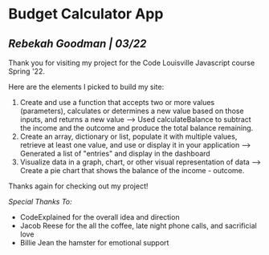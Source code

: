 # Budget Calculator App
## *Rebekah Goodman | 03/22*


Thank you for visiting my project for the Code Louisville Javascript course Spring '22.

Here are the elements I picked to build my site:

1. Create and use a function that accepts two or more values (parameters), calculates or determines a new value based on those inputs, and returns a new value --> Used calculateBalance to subtract the income and the outcome and produce the total balance remaining.
2. Create an array, dictionary or list, populate it with multiple values, retrieve at least one value, and use or display it in your application --> Generated a list of "entries" and display in the dashboard
3. Visualize data in a graph, chart, or other visual representation of data --> Create a pie chart that shows the balance of the income - outcome.


Thanks again for checking out my project!

*Special Thanks To:*

- CodeExplained for the overall idea and direction
- Jacob Reese for the all the coffee, late night phone calls, and sacrificial love
- Billie Jean the hamster for emotional support
